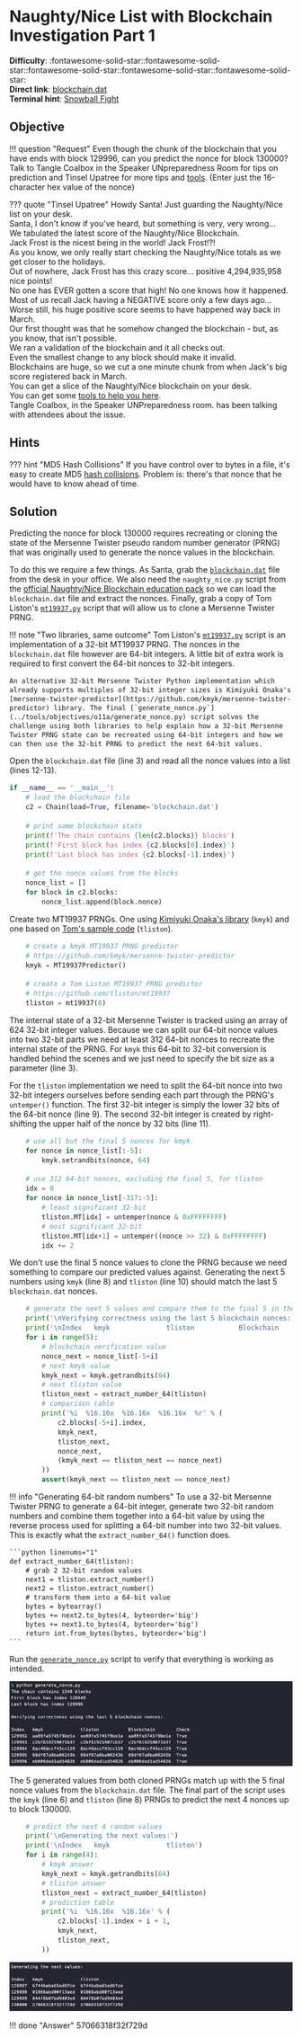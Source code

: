 # Naughty/Nice List with Blockchain Investigation Part 1

**Difficulty**: :fontawesome-solid-star::fontawesome-solid-star::fontawesome-solid-star::fontawesome-solid-star::fontawesome-solid-star:<br/>
**Direct link**: [blockchain.dat](https://download.holidayhackchallenge.com/2020/blockchain.dat)<br/>
**Terminal hint**: [Snowball Fight](../hints/h11a.md)


## Objective

!!! question "Request"
    Even though the chunk of the blockchain that you have ends with block 129996, can you predict the nonce for block 130000? Talk to Tangle Coalbox in the Speaker UNpreparedness Room for tips on prediction and Tinsel Upatree for more tips and [tools](https://download.holidayhackchallenge.com/2020/OfficialNaughtyNiceBlockchainEducationPack.zip). (Enter just the 16-character hex value of the nonce)

??? quote "Tinsel Upatree"
    Howdy Santa! Just guarding the Naughty/Nice list on your desk.<br/>
    Santa, I don't know if you've heard, but something is very, very wrong...<br/>
    We tabulated the latest score of the Naughty/Nice Blockchain.<br/>
    Jack Frost is the nicest being in the world! Jack Frost!?!<br/>
    As you know, we only really start checking the Naughty/Nice totals as we get closer to the holidays.<br/>
    Out of nowhere, Jack Frost has this crazy score... positive 4,294,935,958 nice points!<br/>
    No one has EVER gotten a score that high! No one knows how it happened.<br/>
    Most of us recall Jack having a NEGATIVE score only a few days ago...<br/>
    Worse still, his huge positive score seems to have happened way back in March.<br/>
    Our first thought was that he somehow changed the blockchain - but, as you know, that isn't possible.<br/>
    We ran a validation of the blockchain and it all checks out.<br/>
    Even the smallest change to any block should make it invalid.<br/>
    Blockchains are huge, so we cut a one minute chunk from when Jack's big score registered back in March.<br/>
    You can get a slice of the Naughty/Nice blockchain on your desk.<br/>
    You can get some [tools to help you here](https://download.holidayhackchallenge.com/2020/OfficialNaughtyNiceBlockchainEducationPack.zip).<br/>
    Tangle Coalbox, in the Speaker UNPreparedness room. has been talking with attendees about the issue.


## Hints

??? hint "MD5 Hash Collisions"
    If you have control over to bytes in a file, it's easy to create MD5 [hash collisions](https://github.com/corkami/collisions). Problem is: there's that nonce that he would have to know ahead of time.


## Solution

Predicting the nonce for block 130000 requires recreating or cloning the state of the Mersenne Twister pseudo random number generator (PRNG) that was originally used to generate the nonce values in the blockchain.

To do this we require a few things. As Santa, grab the [`blockchain.dat`](https://download.holidayhackchallenge.com/2020/blockchain.dat) file from the desk in your office. We also need the `naughty_nice.py` script from the [official Naughty/Nice Blockchain education pack](https://download.holidayhackchallenge.com/2020/OfficialNaughtyNiceBlockchainEducationPack.zip) so we can load the `blockchain.dat` file and extract the nonces. Finally, grab a copy of Tom Liston's [`mt19937.py`](https://github.com/tliston/mt19937) script that will allow us to clone a Mersenne Twister PRNG.

!!! note "Two libraries, same outcome"
    Tom Liston's [`mt19937.py`](https://github.com/tliston/mt19937) script is an implementation of a 32-bit MT19937 PRNG. The nonces in the `blockchain.dat` file however are 64-bit integers. A little bit of extra work is required to first convert the 64-bit nonces to 32-bit integers.
    
    An alternative 32-bit Mersenne Twister Python implementation which already supports multiples of 32-bit integer sizes is Kimiyuki Onaka's [mersenne-twister-predictor](https://github.com/kmyk/mersenne-twister-predictor) library. The final [`generate_nonce.py`](../tools/objectives/o11a/generate_nonce.py) script solves the challenge using both libraries to help explain how a 32-bit Mersenne Twister PRNG state can be recreated using 64-bit integers and how we can then use the 32-bit PRNG to predict the next 64-bit values.

Open the `blockchain.dat` file (line 3) and read all the nonce values into a list (lines 12-13).

```python linenums="1" hl_lines="3 12-13"
if __name__ == '__main__':
    # load the blockchain file
    c2 = Chain(load=True, filename='blockchain.dat')

    # print some blockchain stats
    print(f'The chain contains {len(c2.blocks)} blocks')
    print(f'First block has index {c2.blocks[0].index}')
    print(f'Last block has index {c2.blocks[-1].index}')
    
    # get the nonce values from the blocks
    nonce_list = []
    for block in c2.blocks:
        nonce_list.append(block.nonce)
```

Create two MT19937 PRNGs. One using [Kimiyuki Onaka's library](ttps://github.com/kmyk/mersenne-twister-predictor) (`kmyk`) and one based on [Tom's sample code](https://github.com/tliston/mt19937) (`tliston`).

```python linenums="1"
    # create a kmyk MT19937 PRNG predictor 
    # https://github.com/kmyk/mersenne-twister-predictor
    kmyk = MT19937Predictor()

    # create a Tom Liston MT19937 PRNG predictor 
    # https://github.com/tliston/mt19937
    tliston = mt19937(0)
```

The internal state of a 32-bit Mersenne Twister is tracked using an array of 624 32-bit integer values. Because we can split our 64-bit nonce values into two 32-bit parts we need at least 312 64-bit nonces to recreate the internal state of the PRNG. For `kmyk` this 64-bit to 32-bit conversion is handled behind the scenes and we just need to specify the bit size as a parameter (line 3).

For the `tliston` implementation we need to split the 64-bit nonce into two 32-bit integers ourselves before sending each part through the PRNG's `untemper()` function. The first 32-bit integer is simply the lower 32 bits of the 64-bit nonce (line 9). The second 32-bit integer is created by right-shifting the upper half of the nonce by 32 bits (line 11). 

```python linenums="1" hl_lines="3 9 11"
    # use all but the final 5 nonces for kmyk
    for nonce in nonce_list[:-5]:
        kmyk.setrandbits(nonce, 64)

    # use 312 64-bit nonces, excluding the final 5, for tliston
    idx = 0
    for nonce in nonce_list[-317:-5]:
        # least significant 32-bit
        tliston.MT[idx] = untemper(nonce & 0xFFFFFFFF)
        # most significant 32-bit
        tliston.MT[idx+1] = untemper((nonce >> 32) & 0xFFFFFFFF)
        idx += 2
```

We don't use the final 5 nonce values to clone the PRNG because we need something to compare our predicted values against. Generating the next 5 numbers using `kmyk` (line 8) and `tliston` (line 10) should match the last 5 `blockchain.dat` nonces.

```python linenums="1" hl_lines="8 10"
    # generate the next 5 values and compare them to the final 5 in the blockchain
    print('\nVerifying correctness using the last 5 blockchain nonces:')
    print('\nIndex   kmyk              tliston           Blockchain        Check')
    for i in range(5):
        # blockchain verification value
        nonce_next = nonce_list[-5+i]
        # next kmyk value
        kmyk_next = kmyk.getrandbits(64)
        # next tliston value
        tliston_next = extract_number_64(tliston)
        # comparison table
        print('%i  %16.16x  %16.16x  %16.16x  %r' % (
            c2.blocks[-5+i].index,
            kmyk_next,
            tliston_next,
            nonce_next,
            (kmyk_next == tliston_next == nonce_next)
        ))
        assert(kmyk_next == tliston_next == nonce_next)
```

!!! info "Generating 64-bit random numbers"
    To use a 32-bit Mersenne Twister PRNG to generate a 64-bit integer, generate two 32-bit random numbers and combine them together into a 64-bit value by using the reverse process used for splitting a 64-bit number into two 32-bit values. This is exactly what the `extract_number_64()` function does.

    ```python linenums="1"
    def extract_number_64(tliston):
        # grab 2 32-bit random values
        next1 = tliston.extract_number()
        next2 = tliston.extract_number()
        # transform them into a 64-bit value
        bytes = bytearray()
        bytes += next2.to_bytes(4, byteorder='big')
        bytes += next1.to_bytes(4, byteorder='big')
        return int.from_bytes(bytes, byteorder='big')
    ```

Run the [`generate_nonce.py`](../tools/objectives/o11a/generate_nonce.py) script to verify that everything is working as intended.

![PRNG clone and verify](../img/objectives/o11a/prng_clone_and_verify.png)

The 5 generated values from both cloned PRNGs match up with the 5 final nonce values from the `blockchain.dat` file. The final part of the script uses the `kmyk` (line 6) and `tliston` (line 8) PRNGs to predict the next 4 nonces up to block 130000.

```python linenums="1" hl_lines="6 8"
    # predict the next 4 random values
    print('\nGenerating the next values:')
    print('\nIndex   kmyk              tliston')
    for i in range(4):
        # kmyk answer
        kmyk_next = kmyk.getrandbits(64)
        # tliston answer
        tliston_next = extract_number_64(tliston)
        # prediction table
        print('%i  %16.16x  %16.16x' % (
            c2.blocks[-1].index + i + 1,
            kmyk_next,
            tliston_next,
        ))
```

![PRNG clone and verify](../img/objectives/o11a/prng_predict.png)

!!! done "Answer"
    57066318f32f729d
